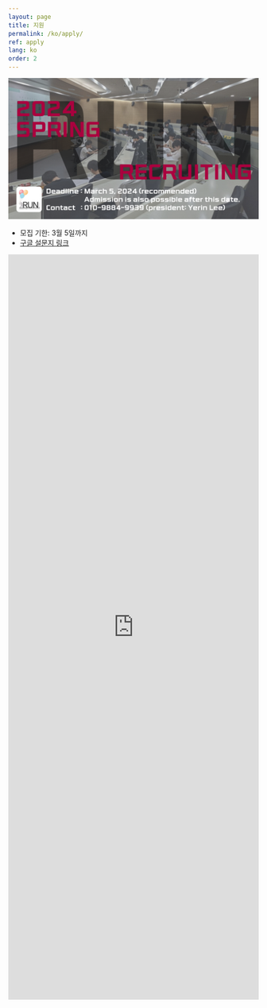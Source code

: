 ```yaml
---
layout: page
title: 지원
permalink: /ko/apply/
ref: apply
lang: ko
order: 2
---
```


![poster](/apply/2024-spring/RecruitingPoster.png)

- 모집 기한: 3월 5일까지
- [구글 설문지 링크](https://forms.gle/tqpWp6sYDKRrUGdDA)
<iframe src="https://forms.gle/tqpWp6sYDKRrUGdDA" frameborder="0" width="100%" height="1500px"></iframe>

